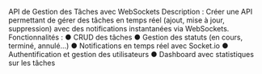  API de Gestion des Tâches avec WebSockets 
 Description : Créer une API permettant de gérer des tâches en temps réel (ajout, mise à 
jour, suppression) avec des notifications instantanées via WebSockets.
 Fonctionnalités : 
● CRUD des tâches 
● Gestion des statuts (en cours, terminé, annulé...) 
● Notifications en temps réel avec Socket.io 
● Authentification et gestion des utilisateurs 
● Dashboard avec statistiques sur les tâches 
